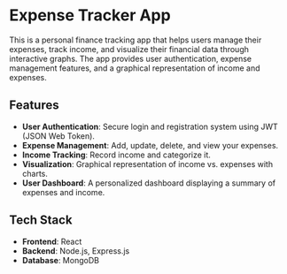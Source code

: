 # Expense Tracker App

This is a personal finance tracking app that helps users manage their expenses, track income, and visualize their financial data through interactive graphs. The app provides user authentication, expense management features, and a graphical representation of income and expenses.

## Features

- **User Authentication**: Secure login and registration system using JWT (JSON Web Token).
- **Expense Management**: Add, update, delete, and view your expenses.
- **Income Tracking**: Record income and categorize it.
- **Visualization**: Graphical representation of income vs. expenses with charts.
- **User Dashboard**: A personalized dashboard displaying a summary of expenses and income.

## Tech Stack

- **Frontend**: React
- **Backend**: Node.js, Express.js
- **Database**: MongoDB

